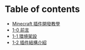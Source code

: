 # Table of contents

* [Minecraft 插件開發教學](README.md)
* [1-0 前言](10-qian-yan.md)
* [1-1 環境架設](11-huan-jing-jia-she.md)
* [1-2 插件結構介紹](12-cha-jian-jie-gou-jie-shao.md)
